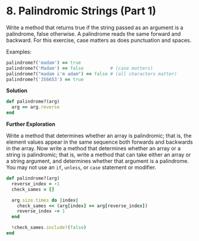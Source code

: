# 8. Palindromic Strings (Part 1)

Write a method that returns true if the  string passed as an argument is a palindrome, false otherwise. A  palindrome reads the same forward and backward. For this exercise, case  matters as does punctuation and spaces.

Examples:

```ruby
palindrome?('madam') == true
palindrome?('Madam') == false          # (case matters)
palindrome?("madam i'm adam") == false # (all characters matter)
palindrome?('356653') == true
```

**Solution**

```ruby
def palindrome?(arg)
  arg == arg.reverse
end
```

**Further Exploration**

Write a method that determines whether an array is palindromic; that is, the element values appear in the same sequence both forwards and backwards in the array. Now write a method that determines whether an array or a string is palindromic; that is, write a method that can take either an array or a string argument, and determines whether that argument is a palindrome. You may not use an `if`, `unless`, or `case` statement or modifier.

```ruby
def palindrome?(arg)
  reverse_index = -1
  check_sames = []

  arg.size.times do |index|
    check_sames << (arg[index] == arg[reverse_index])
    reverse_index -= 1
  end

  !check_sames.include?(false)
end
```

